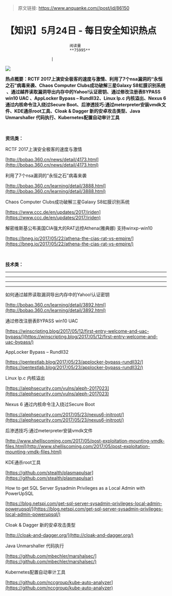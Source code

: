 > 原文链接: https://www.anquanke.com//post/id/86150 


# 【知识】5月24日 - 每日安全知识热点


                                阅读量   
                                **75995**
                            
                        |
                        
                                                                                    



[![](https://p2.ssl.qhimg.com/t0187ebc65fed6f6226.png)](https://p2.ssl.qhimg.com/t0187ebc65fed6f6226.png)

**热点概要：RCTF 2017上演安全极客的速度与激情、利用了7个nsa漏洞的“永恒之石”病毒来袭、Chaos Computer Clubs成功破解三星Galaxy S8虹膜识别系统  、通过越界读取漏洞导出内存中的Yahoo!认证密钥、通过修改注册表BYPASS win10 UAC 、AppLocker Bypass – Rundll32、Linux lp.c 内核溢出、Nexus 6 通过内核命令注入绕过Secure Boot、后渗透技巧:通过meterpreter安装vmdk文件、KDE通杀root工具、Cloak &amp; Dagger 新的安卓攻击类型、Java Unmarshaller 代码执行、Kubernetes配置自动审计工具**

**<br>**

**资讯类：**<br>













RCTF 2017上演安全极客的速度与激情

[http://bobao.360.cn/news/detail/4173.html](http://bobao.360.cn/news/detail/4173.html)



利用了7个nsa漏洞的“永恒之石”病毒来袭

[http://bobao.360.cn/learning/detail/3888.html](http://bobao.360.cn/learning/detail/3888.html)



Chaos Computer Clubs成功破解三星Galaxy S8虹膜识别系统  

[https://www.ccc.de/en/updates/2017/iriden](https://www.ccc.de/en/updates/2017/iriden)



解密维斯基公布美国CIA强大的RAT远控Athena(雅典娜) 支持winxp-win10

[https://bneg.io/2017/05/22/athena-the-cias-rat-vs-empire/](https://bneg.io/2017/05/22/athena-the-cias-rat-vs-empire/)

[](http://securityaffairs.co/wordpress/59309/mobile-2/google-play-protect.html) 



**技术类：**

****

****

****





****































































































[](http://motherboard.vice.com/read/the-worst-hacks-of-2016)











[](https://feicong.github.io/tags/macOS%E8%BD%AF%E4%BB%B6%E5%AE%89%E5%85%A8/)



[](https://github.com/GradiusX/HEVD-Python-Solutions/blob/master/Win10%20x64%20v1511/HEVD_arbitraryoverwrite.py)





































































































如何通过越界读取漏洞导出内存中的Yahoo!认证密钥

[http://bobao.360.cn/learning/detail/3892.html](http://bobao.360.cn/learning/detail/3892.html) 



通过修改注册表BYPASS win10 UAC 

[https://winscripting.blog/2017/05/12/first-entry-welcome-and-uac-bypass/](https://winscripting.blog/2017/05/12/first-entry-welcome-and-uac-bypass/)



AppLocker Bypass – Rundll32

[https://pentestlab.blog/2017/05/23/applocker-bypass-rundll32/](https://pentestlab.blog/2017/05/23/applocker-bypass-rundll32/)



Linux lp.c 内核溢出

[https://alephsecurity.com/vulns/aleph-2017023](https://alephsecurity.com/vulns/aleph-2017023)



Nexus 6 通过内核命令注入绕过Secure Boot

[https://alephsecurity.com/2017/05/23/nexus6-initroot/](https://alephsecurity.com/2017/05/23/nexus6-initroot/)



后渗透技巧:通过meterpreter安装vmdk文件

[http://www.shelliscoming.com/2017/05/post-exploitation-mounting-vmdk-files.html](http://www.shelliscoming.com/2017/05/post-exploitation-mounting-vmdk-files.html)



KDE通杀root工具

[https://github.com/stealth/plasmapulsar](https://github.com/stealth/plasmapulsar)



How to get SQL Server Sysadmin Privileges as a Local Admin with PowerUpSQL

[https://blog.netspi.com/get-sql-server-sysadmin-privileges-local-admin-powerupsql/](https://blog.netspi.com/get-sql-server-sysadmin-privileges-local-admin-powerupsql/)



Cloak &amp; Dagger 新的安卓攻击类型

[http://cloak-and-dagger.org/](http://cloak-and-dagger.org/)



Java Unmarshaller 代码执行

[https://github.com/mbechler/marshalsec/](https://github.com/mbechler/marshalsec/)



Kubernetes配置自动审计工具

[https://github.com/nccgroup/kube-auto-analyzer](https://github.com/nccgroup/kube-auto-analyzer)


